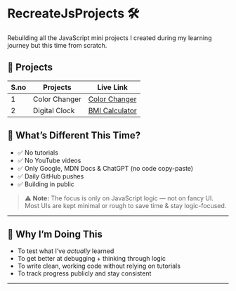 # RecreateJsProjects 🛠️

Rebuilding all the JavaScript mini projects I created during my learning journey but this time from scratch.

## 📅 Projects

| S.no | Projects         | Live Link |
|-----|----------------|--------|
| 1   | Color Changer       | [Color Changer](project-01-TodoApp/README.md) |
| 2   | Digital Clock     | [BMI Calculator](project-02-Calculator/README.md) |

## 🎯 What’s Different This Time?

- ✅ No tutorials
- ✅ No YouTube videos
- ✅ Only Google, MDN Docs & ChatGPT (no code copy-paste)
- ✅ Daily GitHub pushes
- ✅ Building in public

> ⚠️ **Note:** The focus is only on JavaScript logic — not on fancy UI.  
> Most UIs are kept minimal or rough to save time & stay logic-focused.

---

## 📌 Why I’m Doing This

- To test what I’ve *actually* learned
- To get better at debugging + thinking through logic
- To write clean, working code without relying on tutorials
- To track progress publicly and stay consistent

---

